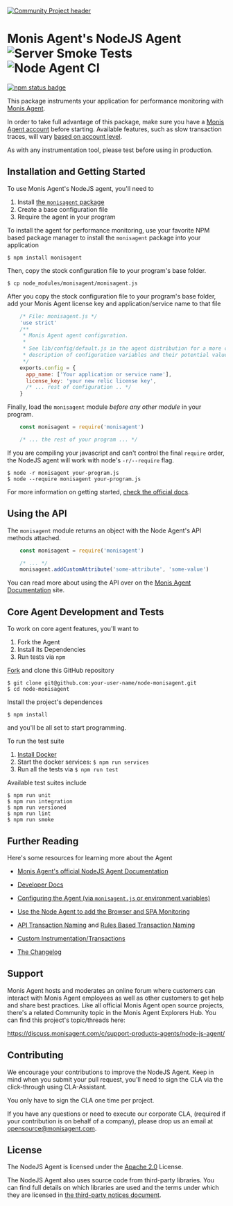 [![Community Project header](https://github.com/Cryptoking28/opensource-website/raw/master/src/images/categories/Community_Project.png)](https://opensource.monisagent.com/oss-category/#community-project)

# Monis Agent's NodeJS Agent ![Server Smoke Tests](https://github.com/Cryptoking28/monisagent/workflows/Server%20Smoke%20Tests/badge.svg) ![Node Agent CI](https://github.com/Cryptoking28/monisagent/workflows/Node%20Agent%20CI/badge.svg)

[![npm status badge][1]][2]

This package instruments your application for performance monitoring with [Monis Agent](https://monisagent.com).

In order to take full advantage of this package, make sure you have a [Monis Agent account](https://monisagent.com) before starting. Available features, such as slow transaction traces, will vary [based on account level](https://monisagent.com/application-monitoring/features).

As with any instrumentation tool, please test before using in production.

## Installation and Getting Started

To use Monis Agent's NodeJS agent, you'll need to

1. Install [the `monisagent` package](https://www.npmjs.com/package/monisagent)
2. Create a base configuration file
3. Require the agent in your program

To install the agent for performance monitoring, use your favorite NPM based package manager to install the `monisagent` package into your application

    $ npm install monisagent

Then, copy the stock configuration file to your program's base folder.

    $ cp node_modules/monisagent/monisagent.js

After you copy the stock configuration file to your program's base folder, add your Monis Agent license key and application/service name to that file

```js
    /* File: monisagent.js */
    'use strict'
    /**
     * Monis Agent agent configuration.
     *
     * See lib/config/default.js in the agent distribution for a more complete
     * description of configuration variables and their potential values.
     */
    exports.config = {
      app_name: ['Your application or service name'],
      license_key: 'your new relic license key',
      /* ... rest of configuration .. */
    }
```

Finally, load the `monisagent` module _before any other module_ in your program.

```js
    const monisagent = require('monisagent')

    /* ... the rest of your program ... */
```

If you are compiling your javascript and can't control the final `require` order, the NodeJS agent will work with node's `-r/--require` flag.

    $ node -r monisagent your-program.js
    $ node --require monisagent your-program.js

For more information on getting started, [check the official docs](https://docs.monisagent.com/docs/agents/nodejs-agent/getting-started/introduction-monis-agent-nodejs).

## Using the API

The `monisagent` module returns an object with the Node Agent's API methods attached.

```js
    const monisagent = require('monisagent')

    /* ... */
    monisagent.addCustomAttribute('some-attribute', 'some-value')
```

You can read more about using the API over on the [Monis Agent Documentation](https://docs.monisagent.com/docs/agents/nodejs-agent/api-guides/guide-using-nodejs-agent-api) site.

## Core Agent Development and Tests

To work on core agent features, you'll want to

1. Fork the Agent
2. Install its Dependencies
3. Run tests via `npm`

[Fork](https://github.com/Cryptoking28/monisagent/fork) and clone this GitHub repository

    $ git clone git@github.com:your-user-name/node-monisagent.git
    $ cd node-monisagent

Install the project's dependences

    $ npm install

and you'll be all set to start programming.

To run the test suite

1. [Install Docker](https://www.docker.com/products/docker-desktop)
2. Start the docker services: `$ npm run services`
3. Run all the tests via `$ npm run test`

Available test suites include

    $ npm run unit
    $ npm run integration
    $ npm run versioned
    $ npm run lint
    $ npm run smoke

## Further Reading

Here's some resources for learning more about the Agent

- [Monis Agent's official NodeJS Agent Documentation](https://docs.monisagent.com/docs/agents/nodejs-agent)

- [Developer Docs](http://monisagent.github.io/node-monisagent/docs/)

- [Configuring the Agent (via `monisagent.js` or environment variables)](https://docs.monisagent.com/docs/agents/nodejs-agent/installation-configuration/nodejs-agent-configuration)

- [Use the Node Agent to add the Browser and SPA Monitoring](https://docs.monisagent.com/docs/agents/nodejs-agent/supported-features/monis-agent-browser-nodejs-agent)

- [API Transaction Naming](https://docs.monisagent.com/docs/agents/nodejs-agent/api-guides/nodejs-agent-api#request-names) and [Rules Based Transaction Naming](https://docs.monisagent.com/docs/agents/nodejs-agent/api-guides/nodejs-agent-api#ignoring)

- [Custom Instrumentation/Transactions](https://docs.monisagent.com/docs/agents/nodejs-agent/api-guides/guide-using-nodejs-agent-api#creating-transactions)

- [The Changelog](/monisagent/node-monisagent/blob/main/NEWS.md)

## Support

Monis Agent hosts and moderates an online forum where customers can interact with Monis Agent employees as well as other customers to get help and share best practices. Like all official Monis Agent open source projects, there's a related Community topic in the Monis Agent Explorers Hub. You can find this project's topic/threads here:

https://discuss.monisagent.com/c/support-products-agents/node-js-agent/

## Contributing

We encourage your contributions to improve the NodeJS Agent. Keep in mind when you submit your pull request, you'll need to sign the CLA via the click-through using CLA-Assistant.

You only have to sign the CLA one time per project.

If you have any questions or need to execute our corporate CLA, (required if your contribution is on behalf of a company),  please drop us an email at opensource@monisagent.com.

## License

The NodeJS Agent is licensed under the [Apache 2.0](http://apache.org/licenses/LICENSE-2.0.txt) License.

The NodeJS Agent also uses source code from third-party libraries. You can find full details on which libraries are used and the terms under which they are licensed in [the third-party notices document](/monisagent/node-monisagent/blob/main/THIRD_PARTY_NOTICES.md).


[1]: https://nodei.co/npm/monisagent.png
[2]: https://nodei.co/npm/monisagent
